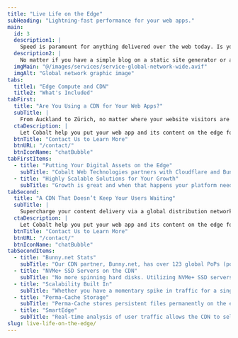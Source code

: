 ```yaml
---
title: "Live Life on the Edge"
subHeading: "Lightning-fast performance for your web apps."
main:
  id: 3
  description1: |
    Speed is paramount for anything delivered over the web today. Is your website stuck in 1996 on a 56K modem? Your end users don't have time to wait on a slow website to load. This could mean lost sales and poor user experience.
  description2: |
    No matter if you have a simple blog on a static site generator or an ecommerce store with over 100,000 items or media-rich site with large images and videos, you need performance and speed built into your web platform.
  imgMain: "@/images/services/service-global-network-wide.avif"
  imgAlt: "Global network graphic image"
tabs:
  title1: "Edge Compute and CDN"
  title2: "What's Included"
tabFirst:
  title: "Are You Using a CDN for Your Web Apps?"
  subTitle: |
    From Auckland to Zürich, no matter where your website visitors are located on the whole planet, they will reach the nearest PoP (point of presence) server. This can significantly speed up delivery of digital assets and save considerbaly on bandwidth charges. A CDN can deliver a blazingly fast website experience for your end users. 
  ctaDescription: |
    Let Cobalt help you put your web app and its content on the edge for lightning-fast performance. Get in touch with us today.
  btnTitle: "Contact Us to Learn More"
  btnURL: "/contact/"
  btnIconName: "chatBubble"
tabFirstItems:
  - title: "Putting Your Digital Assets on the Edge"
    subTitle: "Cobalt Web Technologies partners with Cloudflare and Bunny.net CDN to provide the ultimate performance boost to your web apps. Your content is sped up with a next-generation CDN, Edge Storage, and Optimization Services. By placing all of your digital assets from your website such as images, videos, JavaScript files, CSS files, etc. to the CDN edge they can be served to the end user much quicker. Lower latency means a faster webpage load on their visit and the added benefit of cost savings on bandwidth usage."
  - title: "Highly Scalable Solutions for Your Growth"
    subTitle: "Growth is great and when that happens your platform needs to be able to handle that growth. You don't want a nightmare when your infrastructure buckles under the traffic load and your web app goes down. We have the services to deliver the scaled-up growth requirements of your web app and its users. From the cloud server your app is hosted on to the CDN that is used to deliver the content we can customize your needs to meet your traffic requirements."
tabSecond:
  title: "A CDN That Doesn’t Keep Your Users Waiting"
  subTitle: |
    Supercharge your content delivery via a global distribution network with unparalleled speed, security, and stability. Deliver exceptional performance. For every request. Every time. 
  ctaDescription: |
    Let Cobalt help you put your web app and its content on the edge for lightning-fast performance. Get in touch with us today.
  btnTitle: "Contact Us to Learn More"
  btnURL: "/contact/"
  btnIconName: "chatBubble"
tabSecondItems:
  - title: "Bunny.net Stats"
    subTitle: "Our CDN partner, Bunny.net, has over 123 global PoPs (points of presence), 150 Tbps+ network capacity, and 24ms average global latency."
  - title: "NVMe+ SSD Servers on the CDN"
    subTitle: "No more spinning hard disks. Utilizing NVMe+ SSD servers that further reduce latency means faster delivery of digital assets."
  - title: "Scalability Built In"
    subTitle: "Whether you have a momentary spike in traffic for a single event or ever increasing work load due to growing numbers, the CDN is capable of scaling and handling any traffic load."
  - title: "Perma-Cache Storage"
    subTitle: "Perma-Cache stores persistent files permanently on the edge so when a user makes a new request on the edge those files are delivered first without having to make redundant requests back to the origin server, saving time and money on bandwidth charges."
  - title: "SmartEdge"
    subTitle: "Real-time analysis of user traffic allows the CDN to select the most optimal PoP to deliver assets. This maximizes performance and further reduces latency."
slug: live-life-on-the-edge/
---
```

